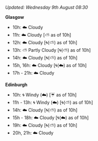 *Updated: Wednesday 9th August 08:30*

**Glasgow**

* 10h: :cloud: Cloudy
* 11h: :cloud: Cloudy [:partly_sunny: as of 10h]
* 12h: :cloud: Cloudy [:cyclone:(:partly_sunny:) as of 10h]
* 13h: :partly_sunny: Partly Cloudy [:cyclone:(:partly_sunny:) as of 10h]
* 14h: :cloud: Cloudy [:cyclone:(:partly_sunny:) as of 10h]
* 15h, 16h: :cloud: Cloudy [:cyclone:(:cloud:) as of 10h]
* 17h - 21h: :cloud: Cloudy

**Edinburgh**

* 10h: :cyclone: Windy (:cloud:) [:umbrella: as of 10h]
* 11h - 13h: :cyclone: Windy (:cloud:) [:cyclone:(:partly_sunny:) as of 10h]
* 14h: :cloud: Cloudy [:cyclone:(:partly_sunny:) as of 10h]
* 15h - 18h: :cloud: Cloudy [:cyclone:(:cloud:) as of 10h]
* 19h: :cloud: Cloudy [:cyclone:(:partly_sunny:) as of 10h]
* 20h, 21h: :cloud: Cloudy
